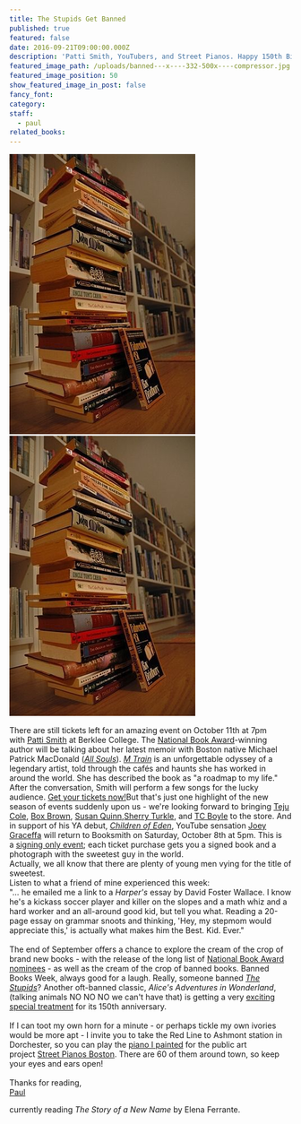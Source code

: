 ```yaml
---
title: The Stupids Get Banned
published: true
featured: false
date: 2016-09-21T09:00:00.000Z
description: 'Patti Smith, YouTubers, and Street Pianos. Happy 150th Birthday Alice!'
featured_image_path: /uploads/banned---x----332-500x----compressor.jpg
featured_image_position: 50
show_featured_image_in_post: false
fancy_font:
category:
staff:
  - paul
related_books:
---
```



![](/uploads/versions/banned-compressor---x----332-500x---.jpg)![](/uploads/versions/banned-compressor---x----332-500x---.jpg)

There are still tickets left for an amazing event on October 11th at 7pm with&nbsp;[Patti Smith](http://www.brooklinebooksmith.com/events/2016-10/patti-smith---m-train/)&nbsp;at Berklee College. The&nbsp;[National Book Award](http://www.nationalbook.org/nba2010_nf_smith.html#.V9L9NjWwks4)-winning author will be talking about her latest memoir with Boston native Michael Patrick MacDonald ([*All Souls*](http://www.brooklinebooksmith-shop.com/book/9780807072134)).&nbsp;[*M Train*](http://www.brooklinebooksmith-shop.com/book/9781101875100)&nbsp;is an unforgettable odyssey of a legendary artist, told through the caf&eacute;s and haunts she has worked in around the world. She has described the book as "a roadmap to my life." After the conversation, Smith will perform a few songs for the lucky audience.&nbsp;[Get your tickets now!](http://www.etix.com/ticket/p/8734738/brookline-booksmith-presents-patti-smith-for-m-train-in-conversation-with-michael-patrick-macdonald-boston-berklee-performance-center)But that's just one highlight of the new season of events suddenly upon us - we're looking forward to bringing&nbsp;[Teju Cole](http://www.brooklinebooksmith.com/events/2016-10/teju-cole---known-and-strange-things-essays/),&nbsp;[Box Brown](http://www.brooklinebooksmith.com/events/2016-10/box-brown-in-conversation-with-liz-prince---tetris-the-games-people-play/),&nbsp;[Susan Quinn](http://www.brooklinebooksmith.com/events/2016-09/susan-quinn---eleanor-and-hick-the-love-affair-that-shaped-a-first-lady/),[Sherry Turkle](http://www.brooklinebooksmith.com/events/2016-10/sherry-turkle---reclaiming-conversation-the-power-of-talk-in-a-digital-age/), and&nbsp;[TC Boyle](http://www.brooklinebooksmith.com/events/2016-10/t-c--boyle---the-terranauts/)&nbsp;to the store. And in support of his YA debut,&nbsp;[*Children of Eden*](http://www.brooklinebooksmith-shop.com/book/9781501146558), YouTube sensation&nbsp;[Joey Graceffa](https://www.eventbrite.com/e/108-joey-graceffa-children-of-eden-book-signing-tickets-27609026341)&nbsp;will return to Booksmith on Saturday, October 8th at 5pm. This is a&nbsp;[signing only event](https://www.eventbrite.com/e/108-joey-graceffa-children-of-eden-book-signing-tickets-27609026341); each ticket purchase gets you a signed book and a photograph with the sweetest guy in the world.
<br>Actually, we all know that there are plenty of young men vying for the title of sweetest.
<br>Listen to what a friend of mine experienced this week:
<br>"… he emailed me a link to a&nbsp;*Harper's*&nbsp;essay by David Foster Wallace. I know he's a kickass soccer player and killer on the slopes and a math whiz and a hard worker and an all-around good kid, but tell you what. Reading a 20-page essay on grammar snoots and thinking, 'Hey, my stepmom would appreciate this,' is actually what makes him the Best. Kid. Ever."
<br>
<br>The end of September offers a chance to explore the cream of the crop of brand new books - with the release of the long list of [National Book Award nominees](http://www.nationalbook.org/nba2016.html#.V-KimfArL4Y)&nbsp;- as well as the cream of the crop of banned books. Banned Books Week, always good for a laugh. Really, someone banned&nbsp;[*The Stupids*](https://www.youtube.com/watch?v=h0-n3LWUGhE)? Another oft-banned classic,&nbsp;*Alice's Adventures in Wonderland*, (talking animals NO NO NO we can't have that) is getting a very [exciting special treatment](http://www.thisiscolossal.com/2016/09/salvador-dali-alice-in-wonderland-illustrations/)&nbsp;for its 150th anniversary.
<br>
<br>If I can toot my own horn for a minute - or perhaps tickle my own ivories would be more apt - I invite you to take the Red Line to Ashmont station in Dorchester, so you can play the&nbsp;[piano I painted](http://streetpianos.com/boston2016/pianos/the-carruth/)&nbsp;for the public art project&nbsp;[Street Pianos Boston](http://streetpianos.com/boston2016/). There are 60 of them around town, so keep your eyes and ears open!
<br>
<br>Thanks for reading,
<br>[Paul](http://www.ptpainter.com/)

currently reading&nbsp;*The Story of a New Name*&nbsp;by Elena Ferrante.